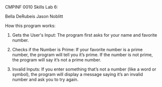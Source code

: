 CMPINF 0010 Skills Lab 6:

Bella DeRubeis
Jason Noblitt

How this program works:

1. Gets the User's Input:
The program first asks for your name and favorite number.

2. Checks if the Number is Prime:
If your favorite number is a prime number, the program will tell you it’s prime.
If the number is not prime, the program will say it’s not a prime number.

3. Invalid Inputs:
If you enter something that’s not a number (like a word or symbol), the program will display a message saying it’s an invalid number and ask you to try again.


